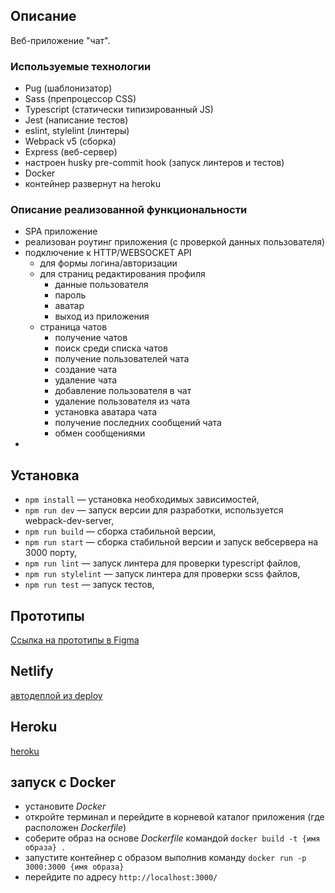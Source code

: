 ## Описание

Веб-приложение "чат".

### Используемые технологии
 - Pug (шаблонизатор)
 - Sass (препроцессор CSS)
 - Typescript (статически типизированный JS)
 - Jest (написание тестов)
 - eslint, stylelint (линтеры)
 - Webpack v5 (сборка) 
 - Express (веб-сервер)
 - настроен husky pre-commit hook (запуск линтеров и тестов)
 - Docker
 - контейнер развернут на heroku
 
### Описание реализованной функциональности
 - SPA приложение
 - реализован роутинг приложения (с проверкой данных пользователя)
 - подключение к HTTP/WEBSOCKET API
   - для формы логина/авторизации
   - для страниц редактирования профиля
     - данные пользователя
     - пароль
     - аватар
     - выход из приложения
   - страница чатов
     - получение чатов
     - поиск среди списка чатов
     - получение пользователей чата
     - создание чата
     - удаление чата
     - добавление пользователя в чат
     - удаление пользователя из чата
     - установка аватара чата
     - получение последних сообщений чата
     - обмен сообщениями
 - 

## Установка

- `npm install` — установка необходимых зависимостей,
- `npm run dev` — запуск версии для разработки, используется webpack-dev-server,
- `npm run build` — сборка стабильной версии,
- `npm run start` — сборка стабильной версии и запуск вебсервера на 3000 порту,
- `npm run lint` — запуск линтера для проверки typescript файлов,
- `npm run stylelint` — запуск линтера для проверки scss файлов,
- `npm run test` — запуск тестов,


## Прототипы

[Ссылка на прототипы в Figma](https://www.figma.com/file/8gnkzuXApabC9CMNaVN5E8/Chat-(Copy)?node-id=0%3A1)

## Netlify

[автодеплой из deploy](https://gallant-euclid-0ba5e8.netlify.app/)

## Heroku

[heroku](http://shrouded-earth-28874.herokuapp.com/)

## запуск с Docker

- установите _Docker_
- откройте терминал и перейдите в корневой каталог приложения (где расположен _Dockerfile_)
- соберите образ на основе _Dockerfile_ командой `docker build -t {имя образа} .` 
- запустите контейнер с образом выполнив команду `docker run -p 3000:3000 {имя образа}`
- перейдите по адресу `http://localhost:3000/`

